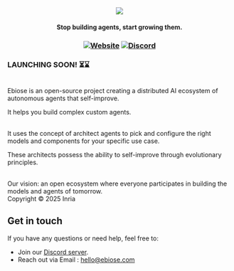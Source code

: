 <div align="center">
  <img src="https://i.postimg.cc/XYrHyJKL/ebiose.png"/>
  <h4> Stop building agents, start growing them. </h4>
  <h3>

[![Website](https://img.shields.io/website?url=https%3A%2F%2Febiose.com&style=for-the-badge&logo=curl&label=ebiose.com)](https://ebiose.com)
[![Discord](https://img.shields.io/badge/Discord-Join%20Us-7289DA?style=for-the-badge&logo=discord)](https://discord.gg/P5pEuG5a4V) 

  </h3>
</div>

### LAUNCHING SOON! ⏳⌛

</br>
Ebiose is an open-source project creating a distributed AI ecosystem of autonomous agents that self-improve.

It helps you build complex custom agents.

</br>
It uses the concept of architect agents to pick and configure the right models and components for your specific use case.

These architects possess the ability to self-improve through evolutionary principles.

</br>
Our vision: an open ecosystem where everyone participates in building the models and agents of tomorrow.

</br>
Copyright © 2025 Inria


## Get in touch
If you have any questions or need help, feel free to:
- Join our [Discord server](https://discord.gg/P5pEuG5a4V).
- Reach out via Email : <a href="mailto:hello&#64;ebiose.com">hello@ebiose.com</a>
